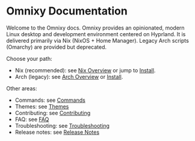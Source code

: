 # Omnixy Documentation

Welcome to the Omnixy docs. Omnixy provides an opinionated, modern Linux desktop and development environment centered on Hyprland. It is delivered primarily via Nix (NixOS + Home Manager). Legacy Arch scripts (Omarchy) are provided but deprecated.

Choose your path:

- Nix (recommended): see [Nix Overview](./nix/index.md) or jump to [Install](./nix/install.md).
- Arch (legacy): see [Arch Overview](./arch/index.md) or [Install](./arch/install.md).

Other areas:

- Commands: see [Commands](./commands/README.md)
- Themes: see [Themes](./themes/README.md)
- Contributing: see [Contributing](./contributing.md)
- FAQ: see [FAQ](./faq.md)
- Troubleshooting: see [Troubleshooting](./troubleshooting.md)
- Release notes: see [Release Notes](./release-notes.md)
